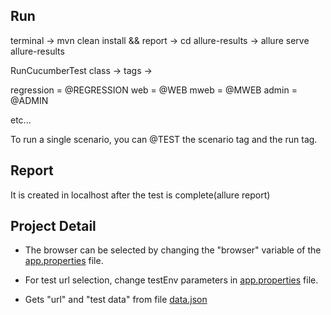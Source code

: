 
## Run 
terminal -> mvn clean install && 
report -> cd allure-results -> allure serve allure-results


RunCucumberTest class -> tags ->

regression = @REGRESSION
web = @WEB
mweb = @MWEB
admin = @ADMIN

etc...

To run a single scenario, you can @TEST the scenario tag and the run tag.


## Report 
It is created in localhost after the test is complete(allure report) 

## Project Detail


-  The browser can be selected by changing the "browser" variable of the [app.properties](https://github.com/DikeyVitamin/qa-web/blob/master/src/test/resources/app.properties) file.

-  For test url selection, change testEnv parameters in [app.properties](https://github.com/DikeyVitamin/qa-web/blob/master/src/test/resources/app.properties) file.

-  Gets "url" and "test data" from file [data.json](https://github.com/DikeyVitamin/qa-web/blob/master/src/test/resources/data.json)

